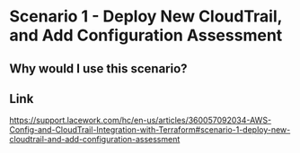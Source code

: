 # Scenario 1 - Deploy New CloudTrail, and Add Configuration Assessment

## Why would I use this scenario?

## Link
https://support.lacework.com/hc/en-us/articles/360057092034-AWS-Config-and-CloudTrail-Integration-with-Terraform#scenario-1-deploy-new-cloudtrail-and-add-configuration-assessment